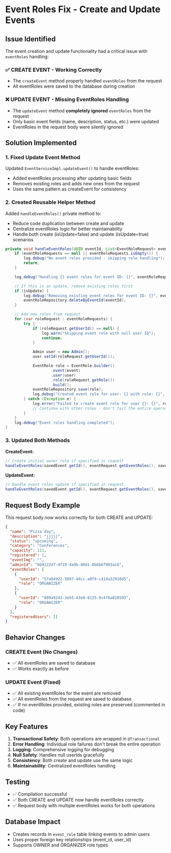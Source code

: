 # Event Roles Fix - Create and Update Events

## Issue Identified

The event creation and update functionality had a critical issue with `eventRoles` handling:

### ✅ CREATE EVENT - Working Correctly

- The `createEvent` method properly handled `eventRoles` from the request
- All eventRoles were saved to the database during creation

### ❌ UPDATE EVENT - Missing EventRoles Handling

- The `updateEvent` method **completely ignored** `eventRoles` from the request
- Only basic event fields (name, description, status, etc.) were updated
- EventRoles in the request body were silently ignored

## Solution Implemented

### 1. Fixed Update Event Method

Updated `EventServiceImpl.updateEvent()` to handle eventRoles:

- Added eventRoles processing after updating basic fields
- Removes existing roles and adds new ones from the request
- Uses the same pattern as createEvent for consistency

### 2. Created Reusable Helper Method

Added `handleEventRoles()` private method to:

- Reduce code duplication between create and update
- Centralize eventRoles logic for better maintainability
- Handle both create (isUpdate=false) and update (isUpdate=true) scenarios

```java
private void handleEventRoles(UUID eventId, List<EventRoleRequest> eventRoleRequests, Event event, boolean isUpdate) {
    if (eventRoleRequests == null || eventRoleRequests.isEmpty()) {
        log.debug("No event roles provided - skipping role handling");
        return;
    }

    log.debug("Handling {} event roles for event ID: {}", eventRoleRequests.size(), eventId);

    // If this is an update, remove existing roles first
    if (isUpdate) {
        log.debug("Removing existing event roles for event ID: {}", eventId);
        eventRoleRepository.deleteByEventId(eventId);
    }

    // Add new roles from request
    for (var roleRequest : eventRoleRequests) {
        try {
            if (roleRequest.getUserId() == null) {
                log.warn("Skipping event role with null user ID");
                continue;
            }

            Admin user = new Admin();
            user.setId(roleRequest.getUserId());

            EventRole role = EventRole.builder()
                    .event(event)
                    .user(user)
                    .role(roleRequest.getRole())
                    .build();
            eventRoleRepository.save(role);
            log.debug("Created event role for user: {} with role: {}", roleRequest.getUserId(), roleRequest.getRole());
        } catch (Exception e) {
            log.error("Failed to create event role for user {}: {}", roleRequest.getUserId(), e.getMessage(), e);
            // Continue with other roles - don't fail the entire operation
        }
    }
    log.debug("Event roles handling completed");
}
```

### 3. Updated Both Methods

**CreateEvent:**

```java
// Create initial owner role if specified in request
handleEventRoles(savedEvent.getId(), eventRequest.getEventRoles(), savedEvent, false);
```

**UpdateEvent:**

```java
// Handle event roles update if specified in request
handleEventRoles(savedEvent.getId(), eventRequest.getEventRoles(), savedEvent, true);
```

## Request Body Example

This request body now works correctly for both CREATE and UPDATE:

```json
{
  "name": "Pizza day",
  "description": "jjjjj",
  "status": "upcoming",
  "category": "Conferences",
  "capacity": 111,
  "registered": 1,
  "eventImg": "",
  "adminId": "bb9222d7-4f19-4a9b-80d1-8b6b6f903ac6",
  "eventRoles": [
    {
      "userId": "57a84922-5097-4dcc-a0f9-c41da32910d5",
      "role": "ORGANIZER"
    },
    {
      "userId": "889a9243-3eb5-43e0-8125-9c4f6a020593",
      "role": "ORGANIZER"
    }
  ],
  "registeredUsers": []
}
```

## Behavior Changes

### CREATE Event (No Changes)

- ✅ All eventRoles are saved to database
- ✅ Works exactly as before

### UPDATE Event (Fixed)

- ✅ All existing eventRoles for the event are removed
- ✅ All eventRoles from the request are saved to database
- ✅ If no eventRoles provided, existing roles are preserved (commented in code)

## Key Features

1. **Transactional Safety**: Both operations are wrapped in `@Transactional`
2. **Error Handling**: Individual role failures don't break the entire operation
3. **Logging**: Comprehensive logging for debugging
4. **Null Safety**: Handles null userIds gracefully
5. **Consistency**: Both create and update use the same logic
6. **Maintainability**: Centralized eventRoles handling

## Testing

- ✅ Compilation successful
- ✅ Both CREATE and UPDATE now handle eventRoles correctly
- ✅ Request body with multiple eventRoles works for both operations

## Database Impact

- Creates records in `event_role` table linking events to admin users
- Uses proper foreign key relationships (event_id, user_id)
- Supports OWNER and ORGANIZER role types
